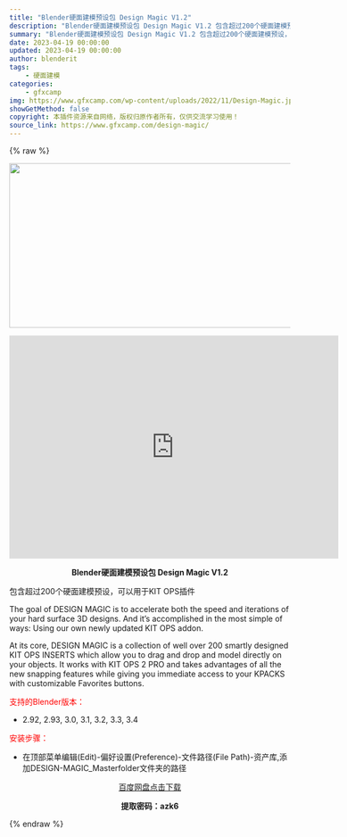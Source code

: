 ```yaml
---
title: "Blender硬面建模预设包 Design Magic V1.2"
description: "Blender硬面建模预设包 Design Magic V1.2 包含超过200个硬面建模预设，可以用于KIT OPS插件 The goal of DESIGN MAGIC is to acceler..."
summary: "Blender硬面建模预设包 Design Magic V1.2 包含超过200个硬面建模预设，可以用于KIT OPS插件 The goal of DESIGN MAGIC is to acceler..."
date: 2023-04-19 00:00:00
updated: 2023-04-19 00:00:00
author: blenderit
tags: 
    - 硬面建模
categories:
    - gfxcamp
img: https://www.gfxcamp.com/wp-content/uploads/2022/11/Design-Magic.jpg
showGetMethod: false
copyright: 本插件资源来自网络，版权归原作者所有，仅供交流学习使用！
source_link: https://www.gfxcamp.com/design-magic/
---
```


{% raw %}
<div><p><img decoding="async" class="aligncenter size-full wp-image-108250" src="https://www.gfxcamp.com/wp-content/uploads/2022/11/Design-Magic.jpg" data-src="https://www.gfxcamp.com/wp-content/uploads/2022/11/Design-Magic.jpg" alt="" width="590" height="295" data-srcset="https://www.gfxcamp.com/wp-content/uploads/2022/11/Design-Magic.jpg 590w, https://www.gfxcamp.com/wp-content/uploads/2022/11/Design-Magic-150x75.jpg 150w" data-sizes="(max-width: 590px) 100vw, 590px"></p><p style="text-align: center;"><iframe loading="lazy" src="https://player.youku.com/embed/XNTkyMDY2MDc0MA==" width="590" height="400" frameborder="0" allowfullscreen="allowfullscreen" data-mce-fragment="1"></iframe></p><p style="text-align: center;"><strong>Blender硬面建模预设包 Design Magic V1.2</strong></p><p>包含超过200个硬面建模预设，可以用于KIT OPS插件</p><p>The goal of DESIGN MAGIC is to accelerate both the speed and iterations of your hard surface 3D designs. And it’s accomplished in the most simple of ways: Using our own newly updated KIT OPS addon.</p><p>At its core, DESIGN MAGIC is a collection of well over 200 smartly designed KIT OPS INSERTS which allow you to drag and drop and model directly on your objects. It works with KIT OPS 2 PRO and takes advantages of all the new snapping features while giving you immediate access to your KPACKS with customizable Favorites buttons.</p><p style="text-align: left;"><span style="color: #ff0000;">支持的Blender版本：</span></p><ul>
<li style="text-align: left;">2.92, 2.93, 3.0, 3.1, 3.2, 3.3, 3.4</li>
</ul><p style="text-align: left;"><span style="color: #ff0000;">安装步骤：</span></p><ul>
<li>在顶部菜单编辑(Edit)-偏好设置(Preference)-文件路径(File Path)-资产库,添加DESIGN-MAGIC_Masterfolder文件夹的路径</li>
</ul><p style="text-align: center;"><a class="maxbutton-3 maxbutton maxbutton-baidu" target="_blank" rel="noopener" href="https://pan.baidu.com/s/1h1lofjbzopGueQVw0LXfWQ?pwd=azk6"><span class="mb-text">百度网盘点击下载</span></a></p><p style="text-align: center;"><strong>提取密码：azk6</strong></p></div>
<div style="display: none">gfxcamp</div>
{% endraw %}